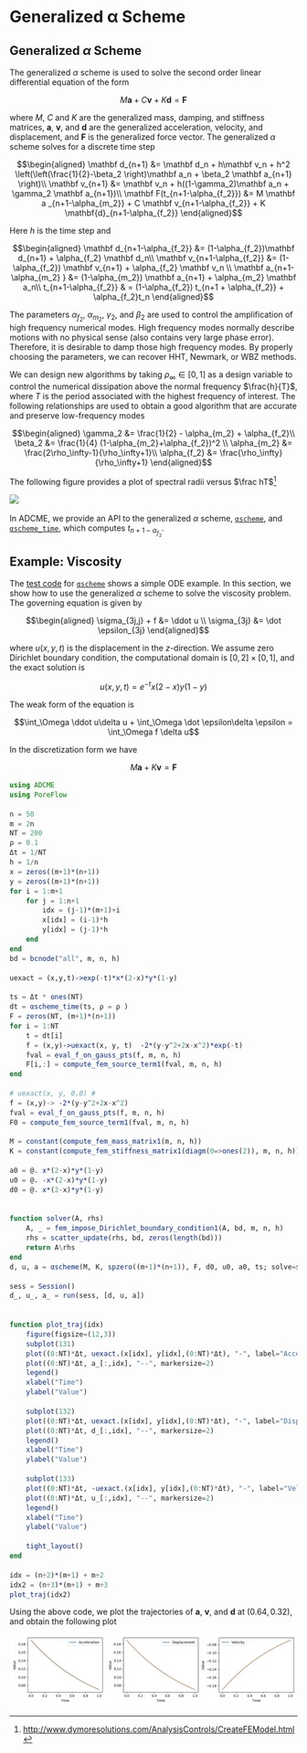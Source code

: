 # Generalized α Scheme

## Generalized $\alpha$ Scheme

The generalized $\alpha$ scheme is used to solve the second order linear differential equation of the form 

$$M\mathbf{a} + C\mathbf v + K \mathbf d = \mathbf F$$

where $M$, $C$ and $K$ are the generalized mass, damping, and stiffness matrices, $\mathbf a$, $\mathbf v$, and $\mathbf d$ are the generalized acceleration, velocity, and displacement, and $\mathbf F$ is the generalized force vector. The generalized $\alpha$ scheme solves for a discrete time step

$$\begin{aligned}
\mathbf d_{n+1} &= \mathbf d_n + h\mathbf v_n + h^2 \left(\left(\frac{1}{2}-\beta_2 \right)\mathbf a_n + \beta_2 \mathbf a_{n+1}  \right)\\
\mathbf v_{n+1} &= \mathbf v_n + h((1-\gamma_2)\mathbf a_n + \gamma_2 \mathbf a_{n+1})\\
\mathbf F(t_{n+1-\alpha_{f_2}}) &= M \mathbf a _{n+1-\alpha_{m_2}} + C \mathbf v_{n+1-\alpha_{f_2}} + K \mathbf{d}_{n+1-\alpha_{f_2}}
\end{aligned}$$

Here $h$ is the time step and

$$\begin{aligned}
\mathbf d_{n+1-\alpha_{f_2}} &= (1-\alpha_{f_2})\mathbf d_{n+1} + \alpha_{f_2} \mathbf d_n\\
\mathbf v_{n+1-\alpha_{f_2}} &= (1-\alpha_{f_2}) \mathbf v_{n+1} + \alpha_{f_2} \mathbf v_n \\
\mathbf a_{n+1-\alpha_{m_2} } &= (1-\alpha_{m_2}) \mathbf a_{n+1} + \alpha_{m_2} \mathbf a_n\\
t_{n+1-\alpha_{f_2}} & = (1-\alpha_{f_2}) t_{n+1 + \alpha_{f_2}} + \alpha_{f_2}t_n
\end{aligned}$$

The parameters $\alpha_{f_2}$, $\alpha_{m_2}$, $\gamma_2$, and $\beta_2$ are used to control the amplification of high frequency numerical modes. High frequency modes normally describe motions with no physical sense (also contains very large phase error). Therefore, it is desirable to damp those high frequency modes. By properly choosing the parameters, we can recover HHT, Newmark, or WBZ methods. 

We can design new algorithms by taking $\rho_\infty\in [0,1]$ as a design variable to control the numerical dissipation above the normal frequency $\frac{h}{T}$, where $T$ is the period associated with the highest frequency of interest. The following relationships are used to obtain a good algorithm that are accurate and preserve low-frequency modes

$$\begin{aligned}
\gamma_2 &= \frac{1}{2} - \alpha_{m_2} + \alpha_{f_2}\\
\beta_2 &= \frac{1}{4} (1-\alpha_{m_2}+\alpha_{f_2})^2 \\
\alpha_{m_2} &= \frac{2\rho_\infty-1}{\rho_\infty+1}\\
\alpha_{f_2} &= \frac{\rho_\infty}{\rho_\infty+1}
\end{aligned}$$

The following figure provides a plot of spectral radii versus $\frac hT$[^radii]

![](http://www.dymoresolutions.com/AnalysisControls/figures/DIS_fig8.png)

[^radii]: http://www.dymoresolutions.com/AnalysisControls/CreateFEModel.html

In ADCME, we provide an API to the generalized $\alpha$ scheme, [`αscheme`](@ref), and [`αscheme_time`](@ref), which computes $t_{n+1-\alpha_{f_2}}$.

## Example: Viscosity

The [test code](https://github.com/kailaix/ADCME.jl/blob/master/test/ode.jl#L33) for [`αscheme`](@ref) shows a simple ODE example. In this section, we show how to use the generalized $\alpha$ scheme to solve the viscosity problem. The governing equation is given by 

$$\begin{aligned}
\sigma_{3j,j} + f &= \ddot u \\
\sigma_{3j} &= \dot \epsilon_{3j}
\end{aligned}$$

where $u(x,y,t)$ is the displacement in the $z$-direction. We assume zero Dirichlet boundary condition,  the computational domain is $[0,2]\times [0,1]$, and the exact solution is

$$u(x, y, t) = e^{-t} x(2-x)y(1-y)$$

The weak form of the equation is 

$$\int_\Omega \ddot u\delta u + \int_\Omega \dot \epsilon\delta \epsilon = \int_\Omega f \delta u$$

In the discretization form we have

$$M\mathbf{a} + K \mathbf{v} = \mathbf{F}$$

```julia
using ADCME
using PoreFlow 

n = 50
m = 2n
NT = 200
ρ = 0.1
Δt = 1/NT 
h = 1/n
x = zeros((m+1)*(n+1))
y = zeros((m+1)*(n+1))
for i = 1:m+1
    for j = 1:n+1
        idx = (j-1)*(m+1)+i 
        x[idx] = (i-1)*h 
        y[idx] = (j-1)*h 
    end
end
bd = bcnode("all", m, n, h)

uexact = (x,y,t)->exp(-t)*x*(2-x)*y*(1-y)

ts = Δt * ones(NT)
dt = αscheme_time(ts, ρ = ρ )
F = zeros(NT, (m+1)*(n+1))
for i = 1:NT 
    t = dt[i] 
    f = (x,y)->uexact(x, y, t)  -2*(y-y^2+2x-x^2)*exp(-t)
    fval = eval_f_on_gauss_pts(f, m, n, h)
    F[i,:] = compute_fem_source_term1(fval, m, n, h)
end

# uexact(x, y, 0.0) #
f = (x,y)-> -2*(y-y^2+2x-x^2)
fval = eval_f_on_gauss_pts(f, m, n, h)
F0 = compute_fem_source_term1(fval, m, n, h)

M = constant(compute_fem_mass_matrix1(m, n, h))
K = constant(compute_fem_stiffness_matrix1(diagm(0=>ones(2)), m, n, h))

a0 = @. x*(2-x)*y*(1-y)
u0 = @. -x*(2-x)*y*(1-y)
d0 = @. x*(2-x)*y*(1-y)


function solver(A, rhs)
    A, _ = fem_impose_Dirichlet_boundary_condition1(A, bd, m, n, h)
    rhs = scatter_update(rhs, bd, zeros(length(bd)))
    return A\rhs
end
d, u, a = αscheme(M, K, spzero((m+1)*(n+1)), F, d0, u0, a0, ts; solve=solver, ρ = ρ  )

sess = Session()
d_, u_, a_ = run(sess, [d, u, a])


function plot_traj(idx)
    figure(figsize=(12,3))
    subplot(131)
    plot((0:NT)*Δt, uexact.(x[idx], y[idx],(0:NT)*Δt), "-", label="Acceleration")
    plot((0:NT)*Δt, a_[:,idx], "--", markersize=2)
    legend()
    xlabel("Time")
    ylabel("Value")

    subplot(132)
    plot((0:NT)*Δt, uexact.(x[idx], y[idx],(0:NT)*Δt), "-", label="Displacement")
    plot((0:NT)*Δt, d_[:,idx], "--", markersize=2)
    legend()
    xlabel("Time")
    ylabel("Value")

    subplot(133)
    plot((0:NT)*Δt, -uexact.(x[idx], y[idx],(0:NT)*Δt), "-", label="Velocity")
    plot((0:NT)*Δt, u_[:,idx], "--", markersize=2)
    legend()
    xlabel("Time")
    ylabel("Value")

    tight_layout()
end

idx = (n÷2)*(m+1) + m÷2
idx2 = (n÷3)*(m+1) + m÷3
plot_traj(idx2)
```

Using the above code, we plot the trajectories of $\mathbf{a}$, $\mathbf{v}$, and $\mathbf{d}$ at $(0.64,0.32)$, and obtain the following plot 

![](./assets/alpha_visco.png)